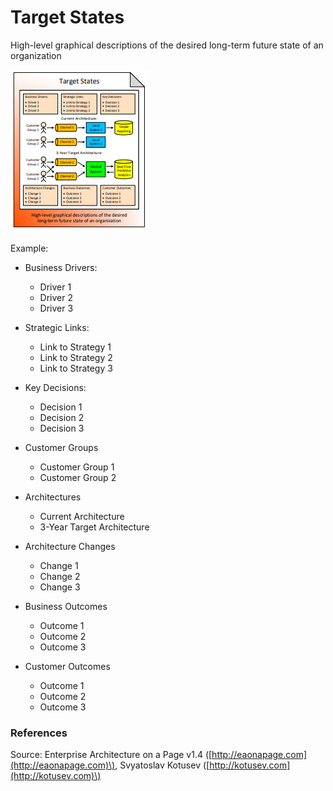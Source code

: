 # Target States

High-level graphical descriptions of the desired long-term future state of an organization

![](../../.gitbook/assets/csvlod_visions_target_states.png)

Example:

* Business Drivers:
  * Driver 1
  * Driver 2
  * Driver 3
* Strategic Links:
  * Link to Strategy 1
  * Link to Strategy 2
  * Link to Strategy 3
* Key Decisions:
  * Decision 1
  * Decision 2
  * Decision 3



* Customer Groups
  * Customer Group 1
  * Customer Group 2
* Architectures
  * Current Architecture
  * 3-Year Target Architecture



* Architecture Changes
  * Change 1
  * Change 2
  * Change 3
* Business Outcomes
  * Outcome 1
  * Outcome 2
  * Outcome 3
* Customer Outcomes
  * Outcome 1
  * Outcome 2
  * Outcome 3



### References

Source: Enterprise Architecture on a Page v1.4 \([http://eaonapage.com](http://eaonapage.com)\), Svyatoslav Kotusev \([http://kotusev.com](http://kotusev.com)\)

